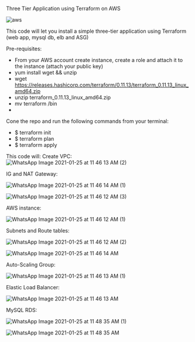 Three Tier Application using Terraform on AWS 




![aws](https://user-images.githubusercontent.com/66437109/105754147-55966580-5f0f-11eb-9cca-6595726ed17d.png)




This code will let you install a simple three-tier application using Terraform (web app, mysql db, elb and ASG)

Pre-requisites: 
- From your AWS account create instance, create a role and attach it to the instance (attach your public key)
- yum install wget && unzip
- wget https://releases.hashicorp.com/terraform/0.11.13/terraform_0.11.13_linux_amd64.zip
- unzip terraform_0.11.13_linux_amd64.zip
- mv terraform /bin
- 


Cone the repo and run the following commands from your terminal: 
- $ terraform init 
- $ terraform plan
- $ terraform apply


This code will: 
Create VPC:
![WhatsApp Image 2021-01-25 at 11 46 13 AM (2)](https://user-images.githubusercontent.com/66437109/105747702-be2d1480-5f06-11eb-90ef-cafe4a9ed8f9.jpeg)
 
 
 
 IG and NAT Gateway: 
 
![WhatsApp Image 2021-01-25 at 11 46 14 AM (1)](https://user-images.githubusercontent.com/66437109/105747819-e3218780-5f06-11eb-9766-1fb85ceec8f9.jpeg)

![WhatsApp Image 2021-01-25 at 11 46 12 AM (3)](https://user-images.githubusercontent.com/66437109/105747881-f7fe1b00-5f06-11eb-99be-72ee7f49a6f1.jpeg)

AWS instance: 

![WhatsApp Image 2021-01-25 at 11 46 12 AM (1)](https://user-images.githubusercontent.com/66437109/105747990-1d8b2480-5f07-11eb-9d71-4c8ba4b8824d.jpeg)



Subnets and Route tables: 

![WhatsApp Image 2021-01-25 at 11 46 12 AM (2)](https://user-images.githubusercontent.com/66437109/105748046-31cf2180-5f07-11eb-9b18-893fcda2aa11.jpeg)
 
 ![WhatsApp Image 2021-01-25 at 11 46 14 AM](https://user-images.githubusercontent.com/66437109/105748103-44e1f180-5f07-11eb-8332-bebec291c689.jpeg)


Auto-Scaling Group: 
 
![WhatsApp Image 2021-01-25 at 11 46 13 AM (1)](https://user-images.githubusercontent.com/66437109/105748150-55926780-5f07-11eb-9201-5ccae87c5f8c.jpeg)


Elastic Load Balancer:

![WhatsApp Image 2021-01-25 at 11 46 13 AM](https://user-images.githubusercontent.com/66437109/105748188-66db7400-5f07-11eb-99fb-890e511c3206.jpeg) 



MySQL RDS:

![WhatsApp Image 2021-01-25 at 11 48 35 AM (1)](https://user-images.githubusercontent.com/66437109/105748242-78bd1700-5f07-11eb-98fc-64c952ede8d5.jpeg)

![WhatsApp Image 2021-01-25 at 11 48 35 AM](https://user-images.githubusercontent.com/66437109/105748261-807cbb80-5f07-11eb-967e-863142238b5a.jpeg)




